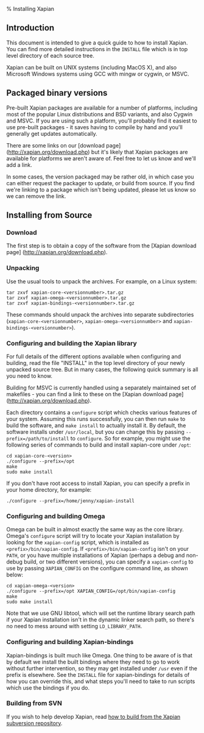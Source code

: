 % Installing Xapian

## Introduction


This document is intended to give a quick guide to how to install Xapian.
You can find more detailed instructions in the `INSTALL` file
which is in top level directory of each source tree.



Xapian can be built on UNIX systems (including MacOS X), and also Microsoft
Windows systems using GCC with mingw or cygwin, or MSVC.


## Packaged binary versions


Pre-built Xapian packages are available for a number of platforms, including
most of the popular Linux distributions and BSD variants, and also Cygwin and
MSVC.  If you are using such a platform, you'll probably find it easiest to use
pre-built packages - it saves having to compile by hand and you'll generally
get updates automatically.



There are some links on our
[download page] (http://xapian.org/download.php) but it's likely
that Xapian packages are available for platforms we aren't aware of.  Feel
free to let us know and we'll add a link.



In some cases, the version packaged may be rather old, in which case you can
either request the packager to update, or build from source.  If you find we're
linking to a package which isn't being updated, please let us know so we can
remove the link.


## Installing from Source

### Download


The first step is to obtain a copy of the software from the
[Xapian download page] (http://xapian.org/download.php)</a>.


### Unpacking


Use the usual tools to unpack the archives.  For example, on a Linux system:

    tar zxvf xapian-core-<versionnumber>.tar.gz
    tar zxvf xapian-omega-<versionnumber>.tar.gz
    tar zxvf xapian-bindings-<versionnumber>.tar.gz

These commands should unpack the archives into separate subdirectories
(`xapian-core-<versionnumber>`,
`xapian-omega-<versionnumber>` and
`xapian-bindings-<versionnumber>`).


### Configuring and building the Xapian library


For full details of the different options available when configuring and
building, read the file "INSTALL" in the top level directory of your newly
unpacked source tree.  But in many cases, the following quick summary is
all you need to know.



Building for MSVC is currently handled using a separately maintained set of
makefiles - you can find a link to these on the 
[Xapian download page] (http://xapian.org/download.php).



Each directory contains a `configure` script which checks various
features of your system.  Assuming this runs successfully, you can then run
`make` to build the software, and `make install` to
actually install it.  By default, the software installs under
`/usr/local`, but you can change this by passing
`--prefix=/path/to/install` to `configure`.
So for example, you might use the following series of commands to build and
install xapian-core under `/opt`:


    cd xapian-core-<version>
    ./configure --prefix=/opt
    make
    sudo make install


If you don't have root access to install Xapian, you can specify a prefix
in your home directory, for example:


    ./configure --prefix=/home/jenny/xapian-install

### Configuring and building Omega


Omega can be built in almost exactly the same way as the core library.
Omega's `configure` script will try to locate your Xapian
installation by looking for the `xapian-config` script, which
is installed as `<prefix>/bin/xapian-config`.
If `<prefix>/bin/xapian-config` isn't on your
`PATH`, or you have multiple installations of Xapian (perhaps a
debug and non-debug build, or two different versions), you can specify
a `xapian-config` to use by passing `XAPIAN_CONFIG`
on the configure command line, as shown below:


    cd xapian-omega-<version>
    ./configure --prefix=/opt XAPIAN_CONFIG=/opt/bin/xapian-config
    make
    sudo make install


Note that we use GNU libtool, which will set the runtime library search path if
your Xapian installation isn't in the dynamic linker search path, so there's
no need to mess around with setting `LD_LIBRARY_PATH`.


### Configuring and building Xapian-bindings


Xapian-bindings is built much like Omega.  One thing to be aware of is that
by default we install the built bindings where they need to go to work without
further intervention, so they may get installed under `/usr` even
if the prefix is elsewhere.  See the `INSTALL` file for
xapian-bindings for details of how you can override this, and what steps
you'll need to take to run scripts which use the bindings if you do.


### Building from SVN

If you wish to help develop Xapian, read 
[how to build from the Xapian subversion repository](http://xapian.org/bleeding.php).

<!-- FOOTER $Author$ $Date$ $Id$ -->

